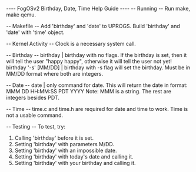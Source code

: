 ---- FogOSv2 Birthday, Date, Time Help Guide ----
-- Running --
Run make, make qemu. 

-- Makefile --
Add 'birthday' and 'date' to UPROGS.
Build 'birthday' and 'date' with 'time' object.

-- Kernel Activity --
Clock is a necessary system call.

-- Birthday --
birthday | birthday with no flags. If the birthday is set, then it will tell the user "happy 
happy", otherwise it will tell the user not yet!
birthday '-s' [MM/DD] | birthday with -s flag will set the birthday. Must be in MM/DD format
where both are integers.

-- Date --
date | only command for date. This will return the date in format: MMM DD HH:MM:SS PDT YYYY
Note: MMM is a string. The rest are integers besides PDT.

-- Time --
time.c and time.h are required for date and time to work. Time is not a usable command.

-- Testing --
To test, try:
1. Calling 'birthday' before it is set.
2. Setting 'birthday' with parameters M/DD.
3. Setting 'birthday' with an impossible date.
4. Setting 'birthday' with today's date and calling it. 
5. Setting 'birthday' with your birthday and calling it. 
